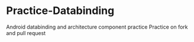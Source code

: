 # Practice-Databinding
Android databinding and architecture component practice
Practice on fork and pull request
